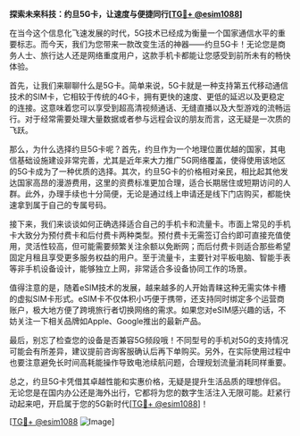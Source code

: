 **探索未来科技：约旦5G卡，让速度与便捷同行[[TG💪+ @esim1088](https://t.me/s/esim1088)]**

在当今这个信息化飞速发展的时代，5G技术已经成为衡量一个国家通信水平的重要标志。而今天，我们为您带来一款改变生活的神器——约旦5G卡！无论您是商务人士、旅行达人还是网络重度用户，这款手机卡都能让您感受到前所未有的畅快体验。

首先，让我们来聊聊什么是5G卡。简单来说，5G卡就是一种支持第五代移动通信技术的SIM卡，它相较于传统的4G卡，拥有更快的速度、更低的延迟以及更稳定的连接。这意味着您可以享受到超高清视频通话、无缝直播以及大型游戏的流畅运行。对于经常需要处理大量数据或者参与远程会议的朋友而言，这无疑是一次质的飞跃。

那么，为什么选择约旦5G卡呢？首先，约旦作为一个地理位置优越的国家，其电信基础设施建设非常完善，尤其是近年来大力推广5G网络覆盖，使得使用该地区的5G卡成为了一种优质的选择。其次，约旦5G卡的价格相对亲民，相比起其他发达国家高昂的漫游费用，这里的资费标准更加合理，适合长期居住或短期访问的人群。此外，办理手续也十分简便，无论是通过线上申请还是线下门店购买，都能快速拿到属于自己的专属号码。

接下来，我们来谈谈如何正确选择适合自己的手机卡和流量卡。市面上常见的手机卡大致分为预付费卡和后付费卡两种类型。预付费卡无需签订合约即可直接充值使用，灵活性较高，但可能需要频繁关注余额以免断网；而后付费卡则适合那些希望固定月租且享受更多服务权益的用户。至于流量卡，主要针对平板电脑、智能手表等非手机设备设计，能够独立上网，非常适合多设备协同工作的场景。

值得注意的是，随着eSIM技术的发展，越来越多的人开始青睐这种无需实体卡槽的虚拟SIM卡形式。eSIM卡不仅体积小巧便于携带，还支持同时绑定多个运营商账户，极大地方便了跨境旅行者切换网络的需求。如果您对eSIM感兴趣的话，不妨关注一下相关品牌如Apple、Google推出的最新产品。

最后，别忘了检查您的设备是否兼容5G频段哦！不同型号的手机对5G的支持情况可能会有所差异，建议提前咨询客服确认后再下单购买。另外，在实际使用过程中也要注意避免长时间高耗能操作导致电池续航问题，合理规划流量消耗同样重要。

总之，约旦5G卡凭借其卓越性能和实惠价格，无疑是提升生活品质的理想伴侣。无论您是在国内办公还是海外出行，它都将为您的数字生活注入无限可能。赶紧行动起来吧，开启属于您的5G新时代[[TG💪+ @esim1088](https://t.me/s/esim1088)]！

[[TG💪+ @esim1088](https://t.me/s/esim1088) ![Image](https://i.postimg.cc/4NQfJmqS/Snipaste-2025-05-13-00-14-12.png)]